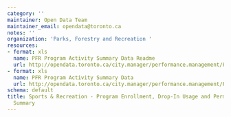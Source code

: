 ```yaml
---
category: ''
maintainer: Open Data Team
maintainer_email: opendata@toronto.ca
notes: ''
organization: 'Parks, Forestry and Recreation '
resources:
- format: xls
  name: PFR Program Activity Summary Data Readme
  url: http://opendata.toronto.ca/city.manager/performance.management/PM_pfr_activity_summary_readme.xls
- format: xls
  name: PFR Program Activity Summary Data
  url: http://opendata.toronto.ca/city.manager/performance.management/PM_PFR.xls
schema: default
title: Sports & Recreation - Program Enrollment, Drop-In Usage and Permit Activity
  Summary
---
```

